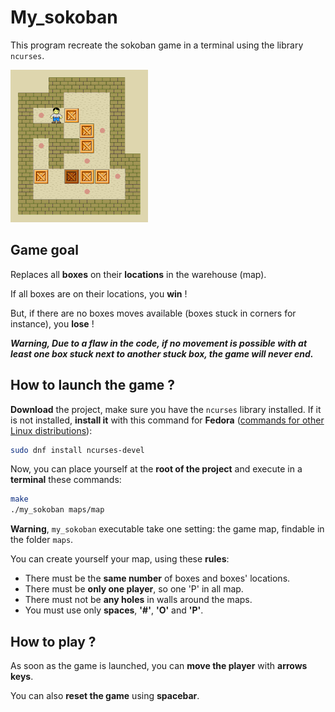 # My_sokoban

This program recreate the sokoban game in a terminal using the library `ncurses`.

![Sokoban game](asset/Sokoban.gif)

## Game goal

Replaces all **boxes** on their **locations** in the warehouse (map).

If all boxes are on their locations, you **win** !

But, if there are no boxes moves available (boxes stuck in corners for instance), you **lose** !

**_Warning, Due to a flaw in the code, if no movement is possible with at least one box stuck next to another stuck box, the game will never end._**

## How to launch the game ?

**Download** the project, make sure you have the `ncurses` library installed. If it is not installed, **install it** with this command for **Fedora** ([commands for other Linux distributions](https://www.cyberciti.biz/faq/linux-install-ncurses-library-headers-on-debian-ubuntu-centos-fedora/)):

```bash
sudo dnf install ncurses-devel
```

Now, you can place yourself at the **root of the project** and execute in a **terminal** these commands:

```bash
make
./my_sokoban maps/map
```

**Warning**, `my_sokoban` executable take one setting: the game map, findable in the folder `maps`.

You can create yourself your map, using these **rules**:

- There must be the **same number** of boxes and boxes' locations.
- There must be **only one player**, so one 'P' in all map.
- There must not be **any holes** in walls around the maps.
- You must use only **spaces**, **'#'**, **'O'** and **'P'**.

## How to play ?

As soon as the game is launched, you can **move the player** with **arrows keys**.

You can also **reset the game** using **spacebar**.
